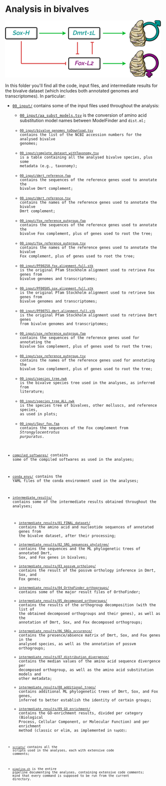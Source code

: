 # Analysis in bivalves

![alt text](../figures/oyster_sexDet_comic_v3.png)

In this folder you'll find all the code, input files, and intermediate results for the bivalve dataset (which includes both annotated genomes and transcriptomes). In particular:

* [`00_input/`](00_input) contains some of the input files used throughout the analysis:

    * [`00_input/aa_subst_models.tsv`](00_input/aa_subst_models.tsv) is the conversion of amino acid substitution model names between ModelFinder and <code>dist.ml;
    * [`00_input/bivalve_genomes_toDownload.tsv`](00_input/bivalve_genomes_toDownload.tsv) contains the list of the NCBI accession numbers for the analysed bivalve genomes;
    * [`00_input/complete_dataset_withTaxonomy.tsv`](00_input/complete_dataset_withTaxonomy.tsv) is a table containing all the analysed bivalve species, plus some metadata (e.g., taxonomy);
    * [`00_input/dmrt_reference.faa`](00_input/dmrt_reference.faa) contains the sequences of the reference genes used to annotate the bivalve Dmrt complement;
    * [`00_input/dmrt_reference.tsv`](00_input/dmrt_reference.tsv) contains the names of the reference genes used to annotate the bivalve Dmrt complement;
    * [`00_input/fox_reference_outgroup.faa`](00_input/fox_reference_outgroup.faa) contains the sequences of the reference genes used to annotate the bivalve Fox complement, plus of genes used to root the tree;
    * [`00_input/fox_reference_outgroup.tsv`](00_input/fox_reference_outgroup.tsv) contains the names of the reference genes used to annotate the bivalve Fox complement, plus of genes used to root the tree;
    * [`00_input/PF00250.fox.alignment.full.stk`](00_input/PF00250.fox.alignment.full.stk) is the original Pfam Stockholm alignment used to retrieve Fox genes from bivalve genomes and transcriptomes;
    * [`00_input/PF00505.sox.alignment.full.stk`](00_input/PF00505.sox.alignment.full.stk) is the original Pfam Stockholm alignment used to retrieve Sox genes from bivalve genomes and transcriptomes;
    * [`00_input/PF00751.dmrt.alignment.full.stk`](00_input/PF00751.dmrt.alignment.full.stk) is the original Pfam Stockholm alignment used to retrieve Dmrt genes from bivalve genomes and transcriptomes;
    * [`00_input/sox_reference_outgroup.faa`](00_input/sox_reference_outgroup.faa) contains the sequences of the reference genes used for annotating the bivalve Sox complement, plus of genes used to root the tree;
    * [`00_input/sox_reference_outgroup.tsv`](00_input/sox_reference_outgroup.tsv) contains the names of the reference genes used for annotating the bivalve Sox complement, plus of genes used to root the tree;
    * [`00_input/species_tree.nwk`](00_input/species_tree.nwk) is the bivalve species tree used in the analyses, as inferred from literature;
    * [`00_input/species_tree_ALL.nwk`](00_input/species_tree_ALL.nwk) is the species tree of bivalves, other molluscs, and reference species, as used in plots;
    * [`00_input/Spur_fox.faa`](00_input/Spur_fox.faa) contains the sequences of the Fox complement from *Strongylocentrotus purpuratus*.

* [`compiled_softwares/`](compiled_softwares/) contains some of the compiled softwares as used in the analyses;
* [`conda_envs/`](conda_envs/) contains the YAML files of the conda environment used in the analyses;
* [`intermediate_results/`](intermediate_results/) contains some of the intermediate results obtained throughout the analyses;

    * [`intermediate_results/01_FINAL_dataset/`](intermediate_results/01_FINAL_dataset/) contains the amino acid and nucleotide sequences of annotated genes from the bivalve dataset, after their processing;
    * [`intermediate_results/02_SRG_sequences_phylotree/`](intermediate_results/02_SRG_sequences_phylotree/) contains the sequences and the ML phylogenetic trees of annotated Dmrt, Sox, and Fox genes in bivalves;
    * [`intermediate_results/03_possvm_orthology/`](intermediate_results/03_possvm_orthology/) contains the result of the possvm orthology inference in Dmrt, Sox, and Fox genes;
    * [`intermediate_results/04_OrthoFinder_orthogroups/`](intermediate_results/04_OrthoFinder_orthogroups/) contains some of the major result files of OrthoFinder;
    * [`intermediate_results/05_decomposed_orthogroups/`](intermediate_results/05_decomposed_orthogroups/) contains the results of the orthogroup decomposition (with the list of the obtained decomposed orthogroups and their genes), as well as the annotation of Dmrt, Sox, and Fox decomposed orthogroups;
    * [`intermediate_results/06_SRGs_occurence/`](intermediate_results/06_SRGs_occurence/) contains the presence/absence matrix of Dmrt, Sox, and Fox genes in the analysed species, as well as the annotation of possvm orthogroups;
    * [`intermediate_results/07_distribution_divergence/`](intermediate_results/07_distribution_divergence/) contains the median values of the amino acid sequence divergence per decomposed orthogroup, as well as the amino acid substitution models and other metadata;
    * [`intermediate_results/08_additional_trees/`](intermediate_results/08_additional_trees/) contains additional ML phylogenetic trees of Dmrt, Sox, and Fox genes, inferred to better establish the identity of certain groups;
    * [`intermediate_results/09_GO_enrichment/`](intermediate_results/09_GO_enrichment/) contains the GO-enrichment results, divided per category (Biological Process, Cellular Component, or Molecular Function) and per enrichment method (classic or elim, as implemented in <code>topGO);

* [`scripts/`](scripts/) contains all the scripts used in the analyses, each with extensive code comments;
* [`pipeline.sh`](pipeline.sh) is the entire pipeline documenting the analyses, containing extensive code comments; mind that every command is supposed to be run from the current directory.